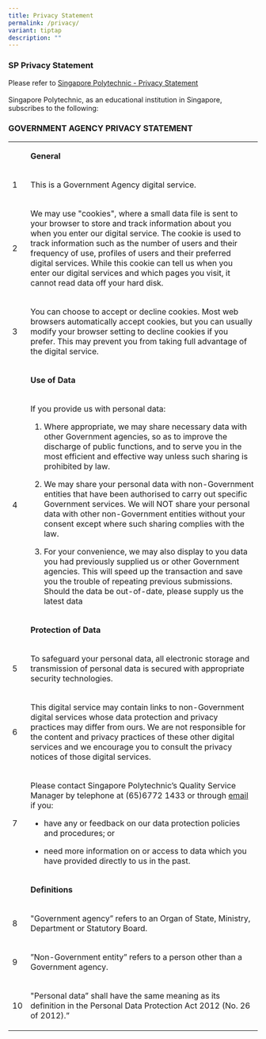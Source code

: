 ```yaml
---
title: Privacy Statement
permalink: /privacy/
variant: tiptap
description: ""
---
```

<h3><strong>SP Privacy Statement</strong></h3>
<p>Please refer to <a href="https://www.sp.edu.sg/sp/privacy-statement" rel="noopener noreferrer nofollow" target="_blank"><u>Singapore Polytechnic - Privacy Statement</u></a>
<br>
<br>Singapore Polytechnic, as an educational institution in Singapore, subscribes
to the following:</p>
<h3><strong>GOVERNMENT AGENCY PRIVACY STATEMENT</strong></h3>
<table style="minWidth: 50px">
<colgroup>
<col>
<col>
</colgroup>
<tbody>
<tr>
<td rowspan="1" colspan="1">
<p>&nbsp;</p>
</td>
<td rowspan="1" colspan="1">
<p><strong>General</strong>
</p>
</td>
</tr>
<tr>
<td rowspan="1" colspan="1">
<p>1</p>
</td>
<td rowspan="1" colspan="1">
<p>This is a Government Agency digital service.</p>
</td>
</tr>
<tr>
<td rowspan="1" colspan="1">
<p>2</p>
</td>
<td rowspan="1" colspan="1">
<p>We may use "cookies", where a small data file is sent to your browser
to store and track information about you when you enter our digital service.
The cookie is used to track information such as the number of users and
their frequency of use, profiles of users and their preferred digital services.
While this cookie can tell us when you enter our digital services and which
pages you visit, it cannot read data off your hard disk.</p>
</td>
</tr>
<tr>
<td rowspan="1" colspan="1">
<p>3</p>
</td>
<td rowspan="1" colspan="1">
<p>You can choose to accept or decline cookies. Most web browsers automatically
accept cookies, but you can usually modify your browser setting to decline
cookies if you prefer. This may prevent you from taking full advantage
of the digital service.</p>
</td>
</tr>
<tr>
<td rowspan="1" colspan="1">
<p>&nbsp;</p>
</td>
<td rowspan="1" colspan="1">
<p><strong>Use of Data</strong>
</p>
</td>
</tr>
<tr>
<td rowspan="1" colspan="1">
<p>4</p>
</td>
<td rowspan="1" colspan="1">
<p>If you provide us with personal data:</p>
<ol data-tight="true" class="tight">
<li>
<p>Where appropriate, we may share necessary data with other Government agencies,
so as to improve the discharge of public functions, and to serve you in
the most efficient and effective way unless such sharing is prohibited
by law.</p>
</li>
<li>
<p>We may share your personal data with non-Government entities that have
been authorised to carry out specific Government services. We will NOT
share your personal data with other non-Government entities without your
consent except where such sharing complies with the law.</p>
</li>
<li>
<p>For your convenience, we may also display to you data you had previously
supplied us or other Government agencies. This will speed up the transaction
and save you the trouble of repeating previous submissions. Should the
data be out-of-date, please supply us the latest data</p>
</li>
</ol>
</td>
</tr>
<tr>
<td rowspan="1" colspan="1">
<p>&nbsp;</p>
</td>
<td rowspan="1" colspan="1">
<p><strong>Protection of Data</strong>
</p>
</td>
</tr>
<tr>
<td rowspan="1" colspan="1">
<p>5</p>
</td>
<td rowspan="1" colspan="1">
<p>To safeguard your personal data, all electronic storage and transmission
of personal data is secured with appropriate security technologies.&nbsp;</p>
</td>
</tr>
<tr>
<td rowspan="1" colspan="1">
<p>6</p>
</td>
<td rowspan="1" colspan="1">
<p>This digital service may contain links to non-Government digital services
whose data protection and privacy practices may differ from ours. We are
not responsible for the content and privacy practices of these other digital
services and we encourage you to consult the privacy notices of those digital
services.</p>
</td>
</tr>
<tr>
<td rowspan="1" colspan="1">
<p>7</p>
</td>
<td rowspan="1" colspan="1">
<p>Please contact Singapore Polytechnic’s Quality Service Manager by telephone
at (65)6772 1433 or through <a href="mailto:qsm@sp.edu.sg" rel="noopener noreferrer nofollow" target="_blank">email</a> if you:</p>
<ul data-tight="true" class="tight">
<li>
<p>have any or feedback on our data protection policies and procedures; or</p>
</li>
</ul>
<ul data-tight="true" class="tight">
<li>
<p>need more information on or access to data which you have provided directly
to us in the past.</p>
</li>
</ul>
</td>
</tr>
<tr>
<td rowspan="1" colspan="1">
<p>&nbsp;</p>
</td>
<td rowspan="1" colspan="1">
<p><strong>Definitions</strong>
</p>
</td>
</tr>
<tr>
<td rowspan="1" colspan="1">
<p>8</p>
</td>
<td rowspan="1" colspan="1">
<p>"Government agency” refers to an Organ of State, Ministry, Department
or Statutory Board.</p>
</td>
</tr>
<tr>
<td rowspan="1" colspan="1">
<p>9</p>
</td>
<td rowspan="1" colspan="1">
<p>”Non-Government entity” refers to a person other than a Government agency.</p>
</td>
</tr>
<tr>
<td rowspan="1" colspan="1">
<p>10</p>
</td>
<td rowspan="1" colspan="1">
<p>"Personal data” shall have the same meaning as its definition in the Personal
Data Protection Act 2012 (No. 26 of 2012).”</p>
</td>
</tr>
</tbody>
</table>
<p>&nbsp;</p>
